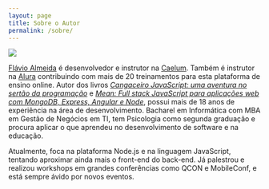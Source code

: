 ```yaml
---
layout: page
title: Sobre o Autor
permalink: /sobre/
---
```


<div class="gravatar">
<img src="https://www.gravatar.com/avatar/8d96063c612c7c23fd0ced5142c8a9aa.png">
</div>

<a href="https://twitter.com/flaviohalmeida" target="_blank">Flávio Almeida</a> é desenvolvedor e instrutor na <a href="http://www.caelum.com.br/" target="_blank">Caelum</a>. Também é instrutor na <a href="http://www.alura.com.br" target="_blank">Alura</a> contribuindo com mais de 20 treinamentos para esta plataforma de ensino online.
Autor dos livros *<a href="https://www.casadocodigo.com.br/products/livro-cangaceiro-javascript" target="_blank">Cangaceiro JavaScript: uma aventura no sertão da programação</a>* e *<a href="https://www.casadocodigo.com.br/products/livro-mean" target="_blank">Mean: Full stack JavaScript para aplicações web com MongoDB, Express, Angular e Node</a>*, possui mais de 18 anos de experiência na área de desenvolvimento. Bacharel em Informática com MBA em Gestão de Negócios em TI, tem Psicologia como segunda graduação e procura aplicar o que aprendeu no desenvolvimento de software e na educação.

Atualmente, foca na plataforma Node.js e na linguagem JavaScript, tentando aproximar ainda mais o front-end do back-end. Já palestrou e realizou workshops em grandes conferências como QCON e MobileConf, e está sempre ávido por novos eventos.

